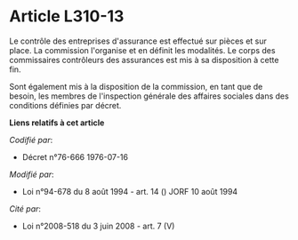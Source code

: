 # Article L310-13

Le contrôle des entreprises d'assurance est effectué sur pièces et sur place. La commission l'organise et en définit les
modalités. Le corps des commissaires contrôleurs des assurances est mis à sa disposition à cette fin.

Sont également mis à la disposition de la commission, en tant que de besoin, les membres de l'inspection générale des
affaires sociales dans des conditions définies par décret.

**Liens relatifs à cet article**

_Codifié par_:

  - Décret n°76-666 1976-07-16

_Modifié par_:

  - Loi n°94-678 du 8 août 1994 - art. 14 () JORF 10 août 1994

_Cité par_:

  - Loi n°2008-518 du 3 juin 2008 - art. 7 (V)

